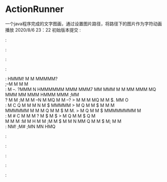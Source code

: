 # ActionRunner

一个java程序完成的文字图画，通过设置图片路径，将路径下的图片作为字符动画播放
2020/8/6 23：22  初始版本提交 
:                                                                                                                                                                   
                                                                                                                                                                    
:                                                                                                                                                                   
                                                                                                                                                                    
:                                                                                                                                                                   
                                                                                                                                                                    
:                                                                                                                                                                   
                                                                                                                                                                    
:                                                                                                                                                                   
                                                                                                                                                                    
:                     HMMM!                 M           M                          MMMMM?                                                                           
                        ;–M                 M                                       M    M                                                                          
:                       M –.      ?MMM N  HMMMMMM     MMM        MMM7    MM MMM     M     M  MM   MMM   MQ MMM    MM MMM      HMMM     MMM ;MM                      
                        ?  M     M    ;M    M           M      –N    M    MQ   M    M    –?   >     M    M    M    MQ   M    M    $.     MM   O                     
:                      M   C    Q           M           M      M      N   M    $    MMMMM     >     M    Q    M    M    $   M      M     M                          
                       MMMMMM   M           M           M      Q      M   M    $    M   M.    >     M    Q    M    M    $   MMMMMMMM     M                          
:                     M     #   C           M           M      M      ?   M    $    M    $    >     M    Q    M    M    $   Q            M                          
                      M      M   M    :M    M    H      M       M   ;M    M    $    M     M    N   MM    Q    M    M    $    M;    M     M                          
:                                  NM!       ;M#                 ;MN                            MN                             HMQ                                  
                                                                                                                                                                    
:                                                                                                                                                                   
                                                                                                                                                                    
:                                                                                                                                                                   
                                                                                                                                                                    
:                                                                                                                                                                   
                                                                                                                                                                    
:                                                                                                                                                                   
                                                                                                                                                                    
:                                                                                                                                                                   
                                                                                                                                              